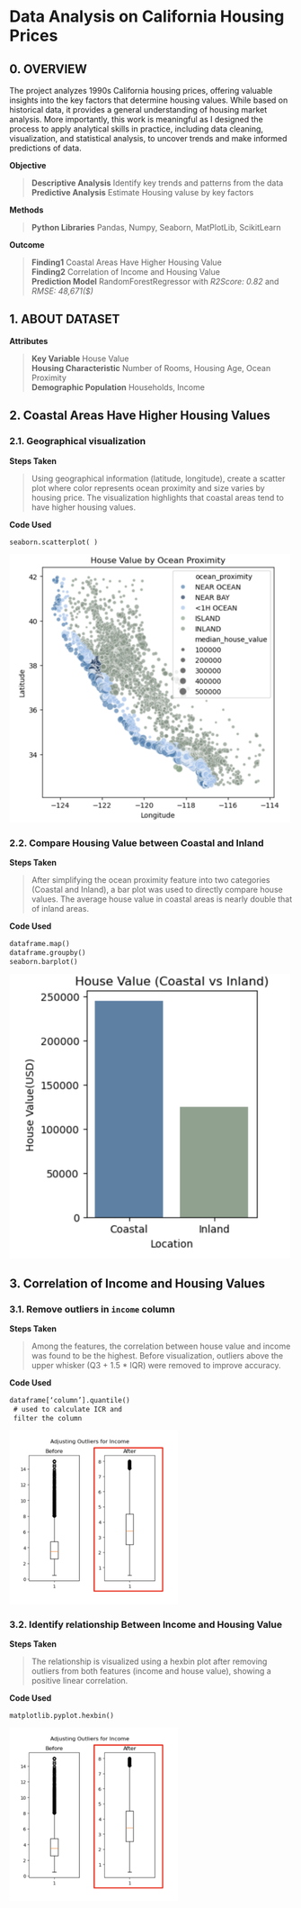 # Data Analysis on California Housing Prices
## 0. OVERVIEW ##
The project analyzes 1990s California housing prices, offering valuable insights into the key factors that determine housing values. While based on historical data, it provides a general understanding of housing market analysis. More importantly, this work is meaningful as I designed the process to apply analytical skills in practice, including data cleaning, visualization, and statistical analysis, to uncover trends and make informed predictions of data.

**Objective**
>**Descriptive Analysis** Identify key trends and patterns from the data <br>
>**Predictive Analysis** Estimate Housing valuse by key factors

**Methods**
>**Python Libraries** Pandas, Numpy, Seaborn, MatPlotLib, ScikitLearn

**Outcome**
>**Finding1** Coastal Areas Have Higher Housing Value <br>
>**Finding2** Correlation of Income and Housing Value <br>
>**Prediction Model** RandomForestRegressor with *R2Score: 0.82* and *RMSE: 48,671($)*


## 1. ABOUT DATASET
**Attributes**

>**Key Variable** House Value <br>
>**Housing Characteristic** Number of Rooms, Housing Age, Ocean Proximity <br>
>**Demographic Population** Households, Income <br>


## 2. Coastal Areas Have Higher Housing Values
### 2.1. Geographical visualization
**Steps Taken**
>Using geographical information (latitude, longitude), create a scatter plot where color represents ocean proximity and size varies by housing price. The visualization highlights that coastal areas tend to have higher housing values.

**Code Used** <br>
```
seaborn.scatterplot( )
```

<img src="geo.png" alt="Description" style="width:500px; height:auto;">

### 2.2. Compare Housing Value between Coastal and Inland
**Steps Taken**
>After simplifying the ocean proximity feature into two categories (Coastal and Inland), a bar plot was used to directly compare house values. The average house value in coastal areas is nearly double that of inland areas.

**Code Used** <br>
```
dataframe.map()
dataframe.groupby()
seaborn.barplot()
```

<img src="comp.png" alt="Description" style="width:500px; height:auto;">

## 3. Correlation of Income and Housing Values
### 3.1. Remove outliers in `income` column 
**Steps Taken**
>Among the features, the correlation between house value and income was found to be the highest. Before visualization, outliers above the upper whisker (Q3 + 1.5 * IQR) were removed to improve accuracy.

**Code Used** <br>
```
dataframe[‘column’].quantile()
 # used to calculate ICR and
 filter the column
```

<img src="out.png" alt="Description" style="width:300px; height:auto;">

### 3.2. Identify relationship Between Income and Housing Value
**Steps Taken**
>The relationship is visualized using a hexbin plot after removing outliers from both features (income and house value), showing a positive linear correlation.

**Code Used** <br>
```
matplotlib.pyplot.hexbin()
```

<img src="out.png" alt="Description" style="width:300px; height:auto;">

    


